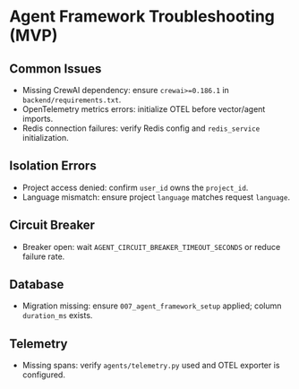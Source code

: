 # Agent Framework Troubleshooting (MVP)

## Common Issues

- Missing CrewAI dependency: ensure `crewai>=0.186.1` in `backend/requirements.txt`.
- OpenTelemetry metrics errors: initialize OTEL before vector/agent imports.
- Redis connection failures: verify Redis config and `redis_service` initialization.

## Isolation Errors

- Project access denied: confirm `user_id` owns the `project_id`.
- Language mismatch: ensure project `language` matches request `language`.

## Circuit Breaker

- Breaker open: wait `AGENT_CIRCUIT_BREAKER_TIMEOUT_SECONDS` or reduce failure rate.

## Database

- Migration missing: ensure `007_agent_framework_setup` applied; column `duration_ms` exists.

## Telemetry

- Missing spans: verify `agents/telemetry.py` used and OTEL exporter is configured.
